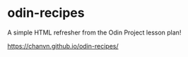# odin-recipes

A simple HTML refresher from the Odin Project lesson plan!

https://chanvn.github.io/odin-recipes/